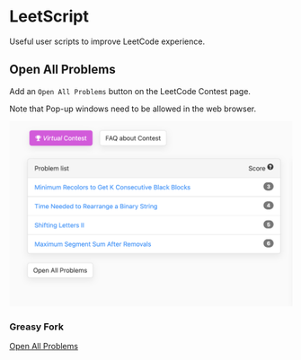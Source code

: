 # LeetScript

Useful user scripts to improve LeetCode experience.

## Open All Problems

Add an `Open All Problems` button on the LeetCode Contest page.

Note that Pop-up windows need to be allowed in the web browser.

![Image](images/open_all_problems.png "Open All Problems")

### Greasy Fork

[Open All Problems](https://greasyfork.org/en/scripts/449959-open-all-problems)
